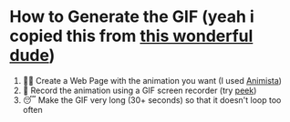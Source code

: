 # How to Generate the GIF (yeah i copied this from [this wonderful dude](https://github.com/danilo-delbusso/danilo-delbusso.git))

1. 👨‍💻 Create a Web Page with the animation you want (I used [Animista](https://animista.net/)) 
2. 🎥 Record the animation using a GIF screen recorder (try [peek](https://github.com/phw/peek))
3. 😴 Make the GIF very long (30+ seconds) so that it doesn't loop too often
